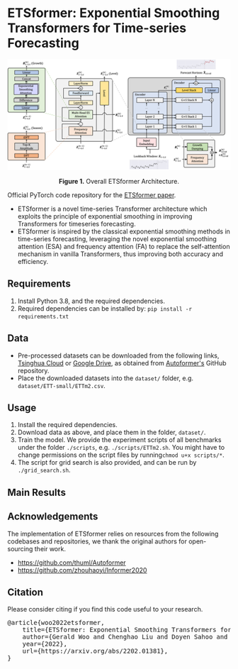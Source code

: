 # ETSformer: Exponential Smoothing Transformers for Time-series Forecasting

<p align="center">
<img src=".\pics\etsformer.png" width = "700" alt="" align=center />
<br><br>
<b>Figure 1.</b> Overall ETSformer Architecture.
</p>

Official PyTorch code repository for the [ETSformer paper](https://arxiv.org/abs/2202.01381).

* ETSformer is a novel time-series Transformer architecture which exploits the principle of exponential smoothing in improving
Transformers for timeseries forecasting.
* ETSformer is inspired by the classical exponential smoothing methods in
time-series forecasting, leveraging the novel exponential smoothing attention (ESA) and frequency attention (FA) to
replace the self-attention mechanism in vanilla Transformers, thus improving both accuracy and efficiency.

## Requirements

1. Install Python 3.8, and the required dependencies.
2. Required dependencies can be installed by: ```pip install -r requirements.txt```

## Data

* Pre-processed datasets can be downloaded from the following
  links, [Tsinghua Cloud](https://cloud.tsinghua.edu.cn/d/e1ccfff39ad541908bae/)
  or [Google Drive](https://drive.google.com/drive/folders/1ZOYpTUa82_jCcxIdTmyr0LXQfvaM9vIy?usp=sharing), as obtained
  from [Autoformer's](https://github.com/thuml/Autoformer) GitHub repository.
* Place the downloaded datasets into the `dataset/` folder, e.g. `dataset/ETT-small/ETTm2.csv`.

## Usage

1. Install the required dependencies.
2. Download data as above, and place them in the folder, `dataset/`.
3. Train the model. We provide the experiment scripts of all benchmarks under the folder `./scripts`,
   e.g. `./scripts/ETTm2.sh`. You might have to change permissions on the script files by running`chmod u+x scripts/*`.
4. The script for grid search is also provided, and can be run by `./grid_search.sh`.

## Main Results

## Acknowledgements

The implementation of ETSformer relies on resources from the following codebases and repositories, we thank the original
authors for open-sourcing their work.

* https://github.com/thuml/Autoformer
* https://github.com/zhouhaoyi/Informer2020

## Citation

Please consider citing if you find this code useful to your research.
<pre>@article{woo2022etsformer,
    title={ETSformer: Exponential Smoothing Transformers for Time-series Forecasting},
    author={Gerald Woo and Chenghao Liu and Doyen Sahoo and Akshat Kumar and Steven C. H. Hoi},
    year={2022},
    url={https://arxiv.org/abs/2202.01381},
}</pre>